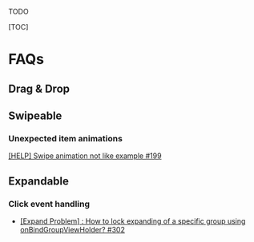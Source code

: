 TODO

[TOC]

# FAQs

## Drag & Drop

## Swipeable
### Unexpected item animations

[[HELP] Swipe animation not like example #199](https://github.com/h6ah4i/android-advancedrecyclerview/issues/199)

## Expandable
### Click event handling

- [[Expand Problem] : How to lock expanding of a specific group using onBindGroupViewHolder? #302](https://github.com/h6ah4i/android-advancedrecyclerview/issues/302)